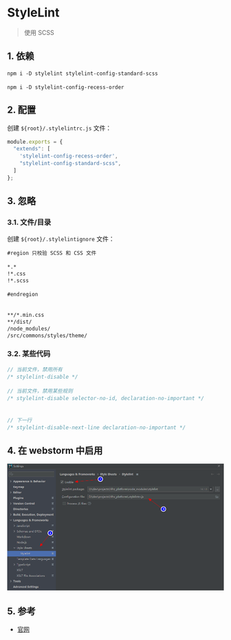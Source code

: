 # StyleLint

>使用 SCSS

## 1. 依赖

```shell
npm i -D stylelint stylelint-config-standard-scss

npm i -D stylelint-config-recess-order
```

## 2. 配置

创建 `${root}/.stylelintrc.js` 文件：

```javascript
module.exports = {
  "extends": [
    'stylelint-config-recess-order',
    "stylelint-config-standard-scss",
  ]
};
```

## 3. 忽略

### 3.1. 文件/目录

创建 `${root}/.stylelintignore` 文件：

```text
#region 只校验 SCSS 和 CSS 文件

*.*
!*.css
!*.scss

#endregion


**/*.min.css
**/dist/
/node_modules/
/src/commons/styles/theme/
```

### 3.2. 某些代码

```scss
// 当前文件，禁用所有
/* stylelint-disable */

// 当前文件，禁用某些规则
/* stylelint-disable selector-no-id, declaration-no-important */


// 下一行
/* stylelint-disable-next-line declaration-no-important */
```

## 4. 在 webstorm 中启用

![./assets/08-1.png](./images/08-1.png)

## 5. 参考

* [官网](https://stylelint.io/)